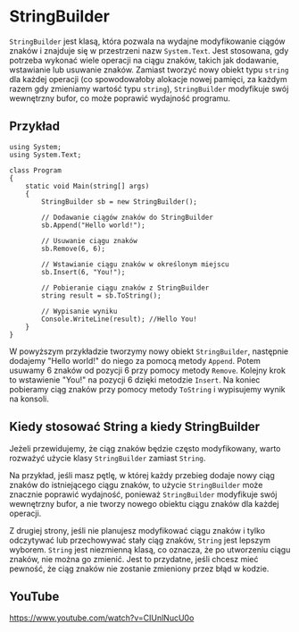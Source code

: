 # StringBuilder 

`StringBuilder` jest klasą, która pozwala na wydajne modyfikowanie ciągów znaków i znajduje się w przestrzeni nazw `System.Text`. Jest stosowana, gdy potrzeba wykonać wiele operacji na ciągu znaków, takich jak dodawanie, wstawianie lub usuwanie znaków. Zamiast tworzyć nowy obiekt typu `string` dla każdej operacji (co spowodowałoby alokacje nowej pamięci, za każdym razem gdy zmieniamy wartość typu `string`), `StringBuilder` modyfikuje swój wewnętrzny bufor, co może poprawić wydajność programu. 

## Przykład 

```
using System;
using System.Text;

class Program
{
    static void Main(string[] args)
    {
        StringBuilder sb = new StringBuilder();

        // Dodawanie ciągów znaków do StringBuilder
        sb.Append("Hello world!");

        // Usuwanie ciągu znaków
        sb.Remove(6, 6);

        // Wstawianie ciągu znaków w określonym miejscu
        sb.Insert(6, "You!");

        // Pobieranie ciągu znaków z StringBuilder
        string result = sb.ToString();

        // Wypisanie wyniku
        Console.WriteLine(result); //Hello You!
    }
}
```

W powyższym przykładzie tworzymy nowy obiekt `StringBuilder`, następnie dodajemy "Hello world!" do niego za pomocą metody `Append`. Potem usuwamy 6 znaków od pozycji 6 przy pomocy metody `Remove`. Kolejny krok to wstawienie "You!" na pozycji 6 dzięki metodzie `Insert`. Na koniec pobieramy ciąg znaków przy pomocy metody `ToString` i wypisujemy wynik na konsoli.

## Kiedy stosować String a kiedy StringBuilder

Jeżeli przewidujemy, że ciąg znaków będzie często modyfikowany, warto rozważyć użycie klasy `StringBuilder` zamiast `String`.

Na przykład, jeśli masz pętlę, w której każdy przebieg dodaje nowy ciąg znaków do istniejącego ciągu znaków, to użycie `StringBuilder` może znacznie poprawić wydajność, ponieważ `StringBuilder` modyfikuje swój wewnętrzny bufor, a nie tworzy nowego obiektu ciągu znaków dla każdej operacji.

Z drugiej strony, jeśli nie planujesz modyfikować ciągu znaków i tylko odczytywać lub przechowywać stały ciąg znaków, `String` jest lepszym wyborem. `String` jest niezmienną klasą, co oznacza, że ​​po utworzeniu ciągu znaków, nie można go zmienić. Jest to przydatne, jeśli chcesz mieć pewność, że ciąg znaków nie zostanie zmieniony przez błąd w kodzie.

## YouTube
https://www.youtube.com/watch?v=CIUnlNucU0o